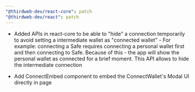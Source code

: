 ```yaml
---
"@thirdweb-dev/react-core": patch
"@thirdweb-dev/react": patch
---
```


- Added APIs in react-core to be able to "hide" a connection temporarily to avoid setting a intermediate wallet as "connected wallet" - For example: connecting a Safe requires connecting a personal wallet first and then connecting to Safe. Because of this - the app will show the personal wallet as connected for a brief moment. This API allows to hide the intermediate connection

- Add ConnectEmbed component to embed the ConnectWallet's Modal UI directly in page
